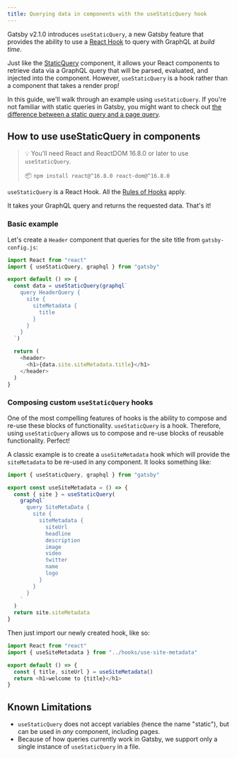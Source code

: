 ```yaml
---
title: Querying data in components with the useStaticQuery hook
---
```


Gatsby v2.1.0 introduces `useStaticQuery`, a new Gatsby feature that provides the ability to use a [React Hook](https://reactjs.org/docs/hooks-intro.html) to query with GraphQL at _build time_.

Just like the [StaticQuery](/docs/static-query/) component, it allows your React components to retrieve data via a GraphQL query that will be parsed, evaluated, and injected into the component. However, `useStaticQuery` is a hook rather than a component that takes a render prop!

In this guide, we'll walk through an example using `useStaticQuery`. If you're not familiar with static queries in Gatsby, you might want to check out [the difference between a static query and a page query](/docs/static-query/#how-staticquery-differs-from-page-query).

## How to use useStaticQuery in components

> 💡 You'll need React and ReactDOM 16.8.0 or later to use `useStaticQuery`.
>
> 📦 `npm install react@^16.8.0 react-dom@^16.8.0`

`useStaticQuery` is a React Hook. All the [Rules of Hooks](https://reactjs.org/docs/hooks-rules.html) apply.

It takes your GraphQL query and returns the requested data. That's it!

### Basic example

Let's create a `Header` component that queries for the site title from `gatsby-config.js`:

```jsx:title=src/components/header.js
import React from "react"
import { useStaticQuery, graphql } from "gatsby"

export default () => {
  const data = useStaticQuery(graphql`
    query HeaderQuery {
      site {
        siteMetadata {
          title
        }
      }
    }
  `)

  return (
    <header>
      <h1>{data.site.siteMetadata.title}</h1>
    </header>
  )
}
```

### Composing custom `useStaticQuery` hooks

One of the most compelling features of hooks is the ability to compose and re-use these blocks of functionality. `useStaticQuery` is a hook. Therefore, using `useStaticQuery` allows us to compose and re-use blocks of reusable functionality. Perfect!

A classic example is to create a `useSiteMetadata` hook which will provide the `siteMetadata` to be re-used in any component. It looks something like:

```jsx:title=src/hooks/use-site-metadata.js
import { useStaticQuery, graphql } from "gatsby"

export const useSiteMetadata = () => {
  const { site } = useStaticQuery(
    graphql`
      query SiteMetaData {
        site {
          siteMetadata {
            siteUrl
            headline
            description
            image
            video
            twitter
            name
            logo
          }
        }
      }
    `
  )
  return site.siteMetadata
}
```

Then just import our newly created hook, like so:

```jsx:jsx:title=src/pages/index.js
import React from "react"
import { useSiteMetadata } from "../hooks/use-site-metadata"

export default () => {
  const { title, siteUrl } = useSiteMetadata()
  return <h1>welcome to {title}</h1>
}
```

## Known Limitations

- `useStaticQuery` does not accept variables (hence the name "static"), but can be used in _any_ component, including pages.
- Because of how queries currently work in Gatsby, we support only a single instance of `useStaticQuery` in a file.
